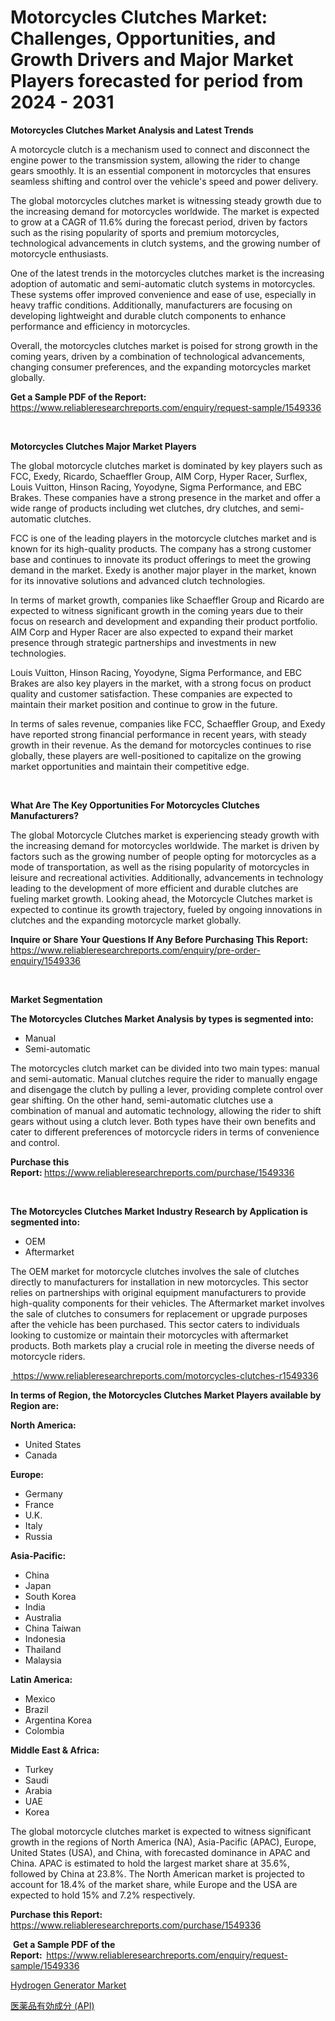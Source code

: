 <p><h1>Motorcycles Clutches Market: Challenges, Opportunities, and Growth Drivers and Major Market Players forecasted for period from 2024 - 2031</h1></p><p><strong>Motorcycles Clutches Market Analysis and Latest Trends</strong></p>
<p><p>A motorcycle clutch is a mechanism used to connect and disconnect the engine power to the transmission system, allowing the rider to change gears smoothly. It is an essential component in motorcycles that ensures seamless shifting and control over the vehicle's speed and power delivery.</p><p>The global motorcycles clutches market is witnessing steady growth due to the increasing demand for motorcycles worldwide. The market is expected to grow at a CAGR of 11.6% during the forecast period, driven by factors such as the rising popularity of sports and premium motorcycles, technological advancements in clutch systems, and the growing number of motorcycle enthusiasts.</p><p>One of the latest trends in the motorcycles clutches market is the increasing adoption of automatic and semi-automatic clutch systems in motorcycles. These systems offer improved convenience and ease of use, especially in heavy traffic conditions. Additionally, manufacturers are focusing on developing lightweight and durable clutch components to enhance performance and efficiency in motorcycles.</p><p>Overall, the motorcycles clutches market is poised for strong growth in the coming years, driven by a combination of technological advancements, changing consumer preferences, and the expanding motorcycles market globally.</p></p>
<p><strong>Get a Sample PDF of the Report:&nbsp;</strong> <a href="https://www.reliableresearchreports.com/enquiry/request-sample/1549336">https://www.reliableresearchreports.com/enquiry/request-sample/1549336</a></p>
<p>&nbsp;</p>
<p><strong>Motorcycles Clutches Major Market Players</strong></p>
<p><p>The global motorcycle clutches market is dominated by key players such as FCC, Exedy, Ricardo, Schaeffler Group, AIM Corp, Hyper Racer, Surflex, Louis Vuitton, Hinson Racing, Yoyodyne, Sigma Performance, and EBC Brakes. These companies have a strong presence in the market and offer a wide range of products including wet clutches, dry clutches, and semi-automatic clutches.</p><p>FCC is one of the leading players in the motorcycle clutches market and is known for its high-quality products. The company has a strong customer base and continues to innovate its product offerings to meet the growing demand in the market. Exedy is another major player in the market, known for its innovative solutions and advanced clutch technologies.</p><p>In terms of market growth, companies like Schaeffler Group and Ricardo are expected to witness significant growth in the coming years due to their focus on research and development and expanding their product portfolio. AIM Corp and Hyper Racer are also expected to expand their market presence through strategic partnerships and investments in new technologies.</p><p>Louis Vuitton, Hinson Racing, Yoyodyne, Sigma Performance, and EBC Brakes are also key players in the market, with a strong focus on product quality and customer satisfaction. These companies are expected to maintain their market position and continue to grow in the future.</p><p>In terms of sales revenue, companies like FCC, Schaeffler Group, and Exedy have reported strong financial performance in recent years, with steady growth in their revenue. As the demand for motorcycles continues to rise globally, these players are well-positioned to capitalize on the growing market opportunities and maintain their competitive edge.</p></p>
<p>&nbsp;</p>
<p><strong>What Are The Key Opportunities For Motorcycles Clutches Manufacturers?</strong></p>
<p><p>The global Motorcycle Clutches market is experiencing steady growth with the increasing demand for motorcycles worldwide. The market is driven by factors such as the growing number of people opting for motorcycles as a mode of transportation, as well as the rising popularity of motorcycles in leisure and recreational activities. Additionally, advancements in technology leading to the development of more efficient and durable clutches are fueling market growth. Looking ahead, the Motorcycle Clutches market is expected to continue its growth trajectory, fueled by ongoing innovations in clutches and the expanding motorcycle market globally.</p></p>
<p><strong>Inquire or Share Your Questions If Any Before Purchasing This Report:</strong> <a href="https://www.reliableresearchreports.com/enquiry/pre-order-enquiry/1549336">https://www.reliableresearchreports.com/enquiry/pre-order-enquiry/1549336</a></p>
<p>&nbsp;</p>
<p><strong>Market Segmentation</strong></p>
<p><strong>The Motorcycles Clutches Market Analysis by types is segmented into:</strong></p>
<p><ul><li>Manual</li><li>Semi-automatic</li></ul></p>
<p><p>The motorcycles clutch market can be divided into two main types: manual and semi-automatic. Manual clutches require the rider to manually engage and disengage the clutch by pulling a lever, providing complete control over gear shifting. On the other hand, semi-automatic clutches use a combination of manual and automatic technology, allowing the rider to shift gears without using a clutch lever. Both types have their own benefits and cater to different preferences of motorcycle riders in terms of convenience and control.</p></p>
<p><strong>Purchase this Report:&nbsp;</strong><a href="https://www.reliableresearchreports.com/purchase/1549336">https://www.reliableresearchreports.com/purchase/1549336</a></p>
<p>&nbsp;</p>
<p><strong>The Motorcycles Clutches Market Industry Research by Application is segmented into:</strong></p>
<p><ul><li>OEM</li><li>Aftermarket</li></ul></p>
<p><p>The OEM market for motorcycle clutches involves the sale of clutches directly to manufacturers for installation in new motorcycles. This sector relies on partnerships with original equipment manufacturers to provide high-quality components for their vehicles. The Aftermarket market involves the sale of clutches to consumers for replacement or upgrade purposes after the vehicle has been purchased. This sector caters to individuals looking to customize or maintain their motorcycles with aftermarket products. Both markets play a crucial role in meeting the diverse needs of motorcycle riders.</p></p>
<p><a href="https://www.reliableresearchreports.com/motorcycles-clutches-r1549336">&nbsp;https://www.reliableresearchreports.com/motorcycles-clutches-r1549336</a></p>
<p><strong>In terms of Region, the Motorcycles Clutches Market Players available by Region are:</strong></p>
<p>
    <p> <strong> North America: </strong>
        <ul>
            <li>United States</li>
            <li>Canada</li>
        </ul>
        </p> 
    <p> <strong> Europe: </strong>
        <ul>
            <li>Germany</li>
            <li>France</li>
            <li>U.K.</li>
            <li>Italy</li>
            <li>Russia</li>
        </ul>
        </p> 
    <p> <strong> Asia-Pacific: </strong>
        <ul>
            <li>China</li>
            <li>Japan</li>
            <li>South Korea</li>
            <li>India</li>
            <li>Australia</li>
            <li>China Taiwan</li>
            <li>Indonesia</li>
            <li>Thailand</li>
            <li>Malaysia</li>
        </ul>
        </p> 
    <p> <strong> Latin America: </strong>
        <ul>
            <li>Mexico</li>
            <li>Brazil</li>
            <li>Argentina Korea</li>
            <li>Colombia</li>
        </ul>
        </p> 
    <p> <strong> Middle East & Africa: </strong>
        <ul>
            <li>Turkey</li>
            <li>Saudi</li>
            <li>Arabia</li>
            <li>UAE</li>
            <li>Korea</li>
        </ul>
    </p>
    </p>
<p><p>The global motorcycle clutches market is expected to witness significant growth in the regions of North America (NA), Asia-Pacific (APAC), Europe, United States (USA), and China, with forecasted dominance in APAC and China. APAC is estimated to hold the largest market share at 35.6%, followed by China at 23.8%. The North American market is projected to account for 18.4% of the market share, while Europe and the USA are expected to hold 15% and 7.2% respectively.</p></p>
<p><strong>Purchase this Report: </strong><a href="https://www.reliableresearchreports.com/purchase/1549336">https://www.reliableresearchreports.com/purchase/1549336</a></p>
<p>&nbsp;<strong>Get a Sample PDF of the Report:&nbsp;&nbsp;</strong><a href="https://www.reliableresearchreports.com/enquiry/request-sample/1549336">https://www.reliableresearchreports.com/enquiry/request-sample/1549336</a></p>
<p><strong></strong></p>
<p><p><a href="https://issuu.com/reportprime-2/docs/hydrogen-generator-market-size-2030.pptx">Hydrogen Generator Market</a></p><p><a href="https://github.com/oqxogxyvqe90775/Market-Research-Report-List-2/blob/main/4413290121936.md">医薬品有効成分 (API)</a></p></p>